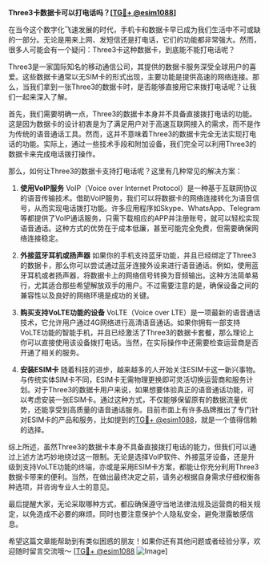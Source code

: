 **Three3卡数据卡可以打电话吗？[[TG💪+ @esim1088](https://t.me/s/esim1088)]**

在当今这个数字化飞速发展的时代，手机卡和数据卡早已成为我们生活中不可或缺的一部分。无论是用来上网、发短信还是打电话，它们的功能都非常强大。然而，很多人可能会有一个疑问：Three3卡这种数据卡，到底能不能打电话呢？

Three3是一家国际知名的移动通信公司，其提供的数据卡服务深受全球用户的喜爱。这些数据卡通常以无SIM卡的形式出现，主要功能是提供高速的网络连接。那么，当我们拿到一张Three3的数据卡时，是否能够直接用它来拨打电话呢？让我们一起来深入了解。

首先，我们需要明确一点，Three3的数据卡本身并不具备直接拨打电话的功能。这是因为数据卡的设计初衷是为了满足用户对于高速互联网接入的需求，而不是作为传统的语音通话工具。然而，这并不意味着Three3的数据卡完全无法实现打电话的功能。实际上，通过一些技术手段和附加设备，我们完全可以利用Three3的数据卡来完成电话拨打操作。

那么，如何让Three3的数据卡支持打电话呢？这里有几种常见的解决方案：

1. **使用VoIP服务**
   VoIP（Voice over Internet Protocol）是一种基于互联网协议的语音传输技术。借助VoIP服务，我们可以将数据卡的网络连接转化为语音信号，从而实现电话拨打功能。许多应用程序如Skype、WhatsApp、Telegram等都提供了VoIP通话服务，只需下载相应的APP并注册账号，就可以轻松实现语音通话。这种方式的优势在于成本低廉，甚至可能完全免费，但需要确保网络连接稳定。

2. **外接蓝牙耳机或扬声器**
   如果你的手机支持蓝牙功能，并且已经绑定了Three3的数据卡，那么你可以尝试通过蓝牙连接外设来进行语音通话。例如，使用蓝牙耳机或者扬声器，将数据卡上的网络信号转换为音频输出。这种方法简单易行，尤其适合那些希望解放双手的用户。不过需要注意的是，确保设备之间的兼容性以及良好的网络环境是成功的关键。

3. **购买支持VoLTE功能的设备**
   VoLTE（Voice over LTE）是一项最新的语音通话技术，它允许用户通过4G网络进行高清语音通话。如果你拥有一部支持VoLTE功能的智能手机，并且已经激活了Three3的数据卡套餐，那么理论上你可以直接使用该设备拨打电话。当然，在实际操作中还需要检查运营商是否开通了相关的服务。

4. **安装ESIM卡**
   随着科技的进步，越来越多的人开始关注ESIM卡这一新兴事物。与传统实体SIM卡不同，ESIM卡无需物理更换即可灵活切换运营商和服务计划。对于Three3的数据卡用户来说，如果想要体验真正的语音通话功能，可以考虑安装一张ESIM卡。通过这种方式，不仅能够保留原有的数据流量优势，还能享受到高质量的语音通话服务。目前市面上有许多品牌推出了专门针对ESIM卡的产品和服务，比如提到的[TG💪+ @esim1088](https://t.me/s/esim1088)，就是一个值得信赖的选择。

综上所述，虽然Three3的数据卡本身不具备直接拨打电话的能力，但我们可以通过上述方法巧妙地绕过这一限制。无论是选择VoIP软件、外接蓝牙设备，还是升级到支持VoLTE功能的终端，亦或是采用ESIM卡方案，都能让你充分利用Three3数据卡带来的便利。当然，在做出最终决定之前，请务必根据自身需求仔细权衡各种选项，并咨询专业人士的意见。

最后提醒大家，无论采取哪种方式，都应确保遵守当地法律法规及运营商的相关规定，以免造成不必要的麻烦。同时也要注意保护个人隐私安全，避免泄露敏感信息。

希望这篇文章能帮助到有类似困惑的朋友！如果你还有其他问题或者经验分享，欢迎随时留言交流哦～ [[TG💪+ @esim1088](https://t.me/s/esim1088) ![Image](https://i.postimg.cc/4NQfJmqS/Snipaste-2025-05-13-00-14-12.png)]